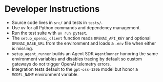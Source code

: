 # Developer Instructions

- Source code lives in `src/` and tests in `tests/`.
- Use `uv` for all Python commands and dependency management.
- Run the test suite with `uv run pytest`.
- The `setup_openai_client` function reads `OPENAI_API_KEY` and optional
  `OPENAI_BASE_URL` from the environment and loads a `.env` file when either is
  missing.
- `setup_agent_runner` builds an Agent SDK `AgentRunner` honoring the same
  environment variables and disables tracing by default so custom gateways do
  not trigger OpenAI telemetry errors.
- Integration tests default to the `gpt-oss-120b` model but honor a
  `MODEL_NAME` environment variable.
